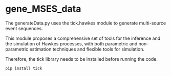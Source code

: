 # gene_MSES_data
The generateData.py uses the tick.hawkes module to generate multi-source event sequences. 

This module proposes a comprehensive set of tools for the inference and the simulation of Hawkes processes, with both parametric and non-parametric estimation techniques and flexible tools for simulation. 

Therefore, the tick library needs to be installed before running the code.

```bash
pip install tick


